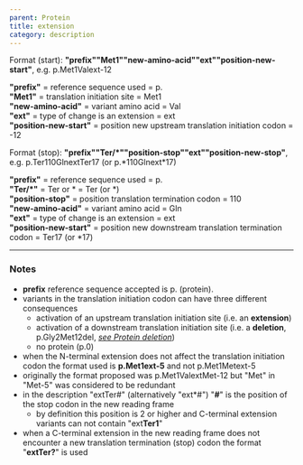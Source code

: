 ```yaml
---
parent: Protein
title: extension
category: description
---
```


Format (start): **"prefix""Met1""new-amino-acid""ext""position-new-start"**,  e.g. p.Met1Valext-12

**"prefix"**  =  reference sequence used  =  p.<br>
**"Met1"**  =  translation initiation site  =  Met1<br>
**"new-amino-acid"**  =  variant amino acid  =  Val<br>
**"ext"**  =  type of change is an extension  =  ext<br> 
**"position-new-start"**  =  position new upstream translation initiation codon  =  -12

Format (stop): **"prefix""Ter/\*""position-stop""ext""position-new-stop"**,  e.g. p.Ter110GlnextTer17 (or p.*110Glnext\*17)

**"prefix"**  =  reference sequence used  =  p.<br>
**"Ter/\*"**  =  Ter or \*  =  Ter (or \*)<br>
**"position-stop"**  =  position translation termination codon  =  110<br>
**"new-amino-acid"**  =  variant amino acid  =  Gln<br>
**"ext"**  =  type of change is an extension  =  ext<br> 
**"position-new-start"**  =  position new downstream translation termination codon  =  Ter17 (or *17)

---

### Notes

*	**prefix** reference sequence accepted is p. (protein).
*	variants in the translation initiation codon can have three different consequences
	*	activation of an upstream translation initiation site (i.e. an **extension**)
	*	activation of a downstream translation initiation site (i.e. a **deletion**, p.Gly2Met12del, [_see Protein deletion_](/recommendations/protein/variant/deletion/))
	*	no protein (p.0)
*	when the N-terminal extension does not affect the translation initiation codon the format used is **p.Met1ext-5** and not p.Met1Metext-5
*	originally the format proposed was p.Met1ValextMet-12 but "Met" in "Met-5" was considered to be redundant
*	in the description "extTer#" (alternatively "ext*#") "**#**" is the position of the stop codon in the new reading frame
	*	by definition this position is 2 or higher and C-terminal extension variants can not contain "ext**Ter1**" 
*	when a C-terminal extension in the new reading frame does not encounter a new translation termination (stop) codon the format "**extTer?**" is used
